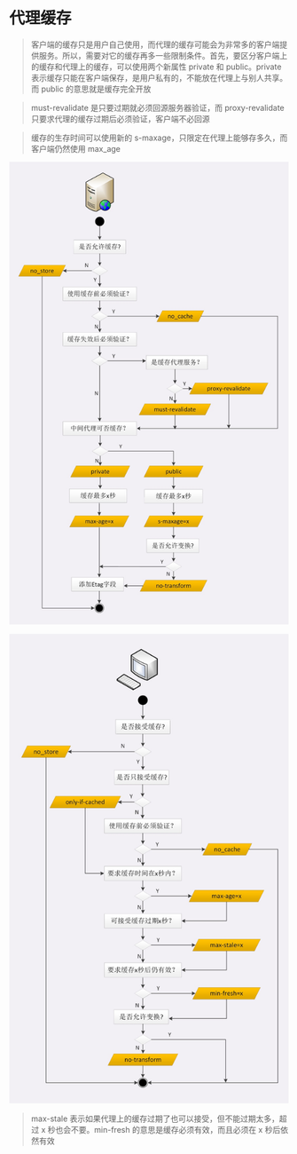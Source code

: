 # 代理缓存

> 客户端的缓存只是用户自己使用，而代理的缓存可能会为非常多的客户端提供服务。所以，需要对它的缓存再多一些限制条件。首先，要区分客户端上的缓存和代理上的缓存，可以使用两个新属性 private 和 public。private 表示缓存只能在客户端保存，是用户私有的，不能放在代理上与别人共享。而 public 的意思就是缓存完全开放

> must-revalidate 是只要过期就必须回源服务器验证，而 proxy-revalidate 只要求代理的缓存过期后必须验证，客户端不必回源

> 缓存的生存时间可以使用新的 s-maxage，只限定在代理上能够存多久，而客户端仍然使用 max_age

![](media/16620244078323/16620244401449.jpg)

![](media/16620244078323/16620244491385.jpg)

> max-stale 表示如果代理上的缓存过期了也可以接受，但不能过期太多，超过 x 秒也会不要。min-fresh 的意思是缓存必须有效，而且必须在 x 秒后依然有效